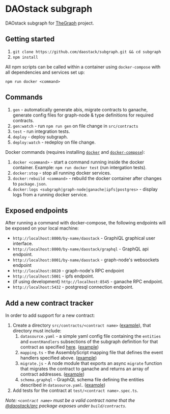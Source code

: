 # DAOstack subgraph

DAOstack subgraph for [TheGraph](https://thegraph.com/) project.

## Getting started

1. `git clone https://github.com/daostack/subgraph.git && cd subgraph`
2. `npm install`

All npm scripts can be called within a container using `docker-compose` with all dependencies and services set up:

`npm run docker <command>`

## Commands

1. `gen` - automatically generate abis, migrate contracts to ganache, generate config files for graph-node & type definitions for required contracts.
2. `gen:watch` - run `npm run gen` on file change in `src/contracts`
3. `test` - run integration tests.
4. `deploy` - deploy subgraph.
5. `deploy:watch` - redeploy on file change.

Docker commands (requires installing [`docker`](https://docs.docker.com/v17.12/install/) and [`docker-compose`](https://docs.docker.com/compose/install/)): 

1. `docker <command>` - start a command running inside the docker container. Example: `npm run docker test` (run intergation tests).
2. `docker:stop` - stop all running docker services.
3.  `docker:rebuild <command>` - rebuild the docker container after changes to `package.json`.
4.  `docker:logs <subgraph|graph-node|ganache|ipfs|postgres>` - display logs from a running docker service. 

## Exposed endpoints

After running a command with docker-compose, the following endpoints will be exposed on your local machine:

- `http://localhost:8000/by-name/daostack` - GraphiQL graphical user interface.
- `http://localhost:8000/by-name/daostack/graphql` - GraphQL api endpoint.
- `http://localhost:8001/by-name/daostack` - graph-node's websockets endpoint
- `http://localhost:8020` - graph-node's RPC endpoint
- `http://localhost:5001` - ipfs endpoint.
- (if using development) `http://localhost:8545` - ganache RPC endpoint.
- `http://localhost:5432` - postgresql connection endpoint.

## Add a new contract tracker

In order to add support for a new contract:

1. Create a directory `src/contracts/<contract name>` ([example](./src/contracts/Reputation/)), that directory must include:
    1. `datasource.yaml` - a simple yaml config file containing the `entities` and `eventHandlers` subsections of the subgraph definition for that contract as specified [here](https://github.com/graphprotocol/graph-node/blob/master/docs/subgraph-manifest.md#1521-ethereum-events-mapping). ([example](./src/contracts/Reputation/datasource.yaml))
    2. `mapping.ts` - the AssemblyScript mapping file that defines the event handlers specified above. ([example](./src/contracts/Reputation/mapping.ts))
    3. `migrate.js` - A node module that exports an async `migrate` function that migrates the contract to ganache and returns an array of contract addresses. ([example](./src/contracts/Reputation/migrate.ts))
    4. `schema.graphql` - GraphQL schema file defining the entities described in `datasource.yaml`. ([example](./src/contracts/Reputation/schema.graphql.ts))
2. Add tests for the contract at `test/<contract name>.spec.ts`.

*Note: `<contract name>` must be a valid contract name that the [@daostack/arc](https://www.npmjs.com/package/@daostack/arc) package exposes under `build/contracts`.*